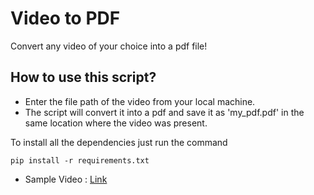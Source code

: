 # Video to PDF
Convert any video of your choice into a pdf file!

## How to use this script?
- Enter the file path of the video from your local machine.
- The script will convert it into a pdf and save it as 'my_pdf.pdf' in the same location where the video was present.

To install all the dependencies just run the command

``
pip install -r requirements.txt
``
- Sample Video : [Link](https://www.youtube.com/watch?v=rGHrKkieqCY)
